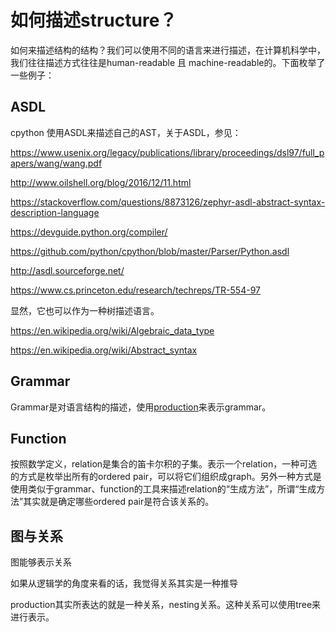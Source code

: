# 如何描述structure？

如何来描述结构的结构？我们可以使用不同的语言来进行描述，在计算机科学中，我们往往描述方式往往是human-readable 且 machine-readable的。下面枚举了一些例子：

## ASDL

cpython 使用ASDL来描述自己的AST，关于ASDL，参见：

https://www.usenix.org/legacy/publications/library/proceedings/dsl97/full_papers/wang/wang.pdf

http://www.oilshell.org/blog/2016/12/11.html

https://stackoverflow.com/questions/8873126/zephyr-asdl-abstract-syntax-description-language

https://devguide.python.org/compiler/

https://github.com/python/cpython/blob/master/Parser/Python.asdl

http://asdl.sourceforge.net/

https://www.cs.princeton.edu/research/techreps/TR-554-97

显然，它也可以作为一种树描述语言。

https://en.wikipedia.org/wiki/Algebraic_data_type

https://en.wikipedia.org/wiki/Abstract_syntax

## Grammar

Grammar是对语言结构的描述，使用[production](https://en.wikipedia.org/wiki/Production_(computer_science))来表示grammar。

## Function

按照数学定义，relation是集合的笛卡尔积的子集。表示一个relation，一种可选的方式是枚举出所有的ordered pair，可以将它们组织成graph。另外一种方式是使用类似于grammar、function的工具来描述relation的“生成方法”，所谓“生成方法”其实就是确定哪些ordered pair是符合该关系的。



## 图与关系

图能够表示关系

如果从逻辑学的角度来看的话，我觉得关系其实是一种推导

production其实所表达的就是一种关系，nesting关系。这种关系可以使用tree来进行表示。